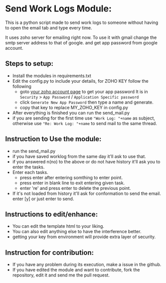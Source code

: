 # Send Work Logs Module:
This is a python script made to send work logs to someone without having to open the email tab and type every time.

It uses zoho server for emailing right now. To use it with gmail change the smtp server address to that of google. and get app password from google account.

## Steps to setup:

* Install the modules in requirements.txt
* Edit the config.py to include your details, for ZOHO KEY follow the following
    - goto [your zoho account page](accounts.zoho.com) to get your app password It is in `Security` > `App Password` / `Application Specific password`
    - click `Generate New App Password` then type a name and generate.
    - copy that key to replace MY_ZOHO_KEY in config.py
* After everything is finished you can run the send_mail.py
* if you are sending for the first time use `"Work Log: "+name` as subject, otherwise use `"Re: Work Log: "+name` to send mail to the same thread.

## Instruction to Use the module:

* run the send_mail.py
* if you have saved worklog from the same day it'll ask to use that.
* if you answered n(no) to the above or do not have history it'll ask you to enter the tasks.
* Enter each tasks.
    - press enter after entering somthing to enter point.
    - press enter in blank line to exit entering given task.
    - enter 're' and press enter to delete the previous point.
* If it's not loaded from history it'll ask for conformation to send the email. enter [y] or just enter to send.

## Instructions to edit/enhance:

* You can edit the template html to your liking. 
* You can also edit anything else to have the interference better.
* getting your key from environment will provide extra layer of security.

## Instruction for contribution:
* If you have any problem during its execution, make a issue in the github.
* If you have edited the module and want to contribute, fork the repository, edit it and send me the pull request.